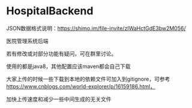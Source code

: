 # HospitalBackend
 JSON数据格式说明：https://shimo.im/file-invite/zIWaHctGdE3bw2M056/
 
 医院管理系统后端
 
 若有修改或对部分功能有疑问，可在群里讨论。
 
 使用的都是java8，其他配置应该maven都会自己下载
 
 大家上传的时候一些下载到本地的依赖文件可加入到gitignore，可参考
 https://www.cnblogs.com/world-explorer/p/16159186.html，
 
 加快上传速度和减少一些中间生成的无关文件
